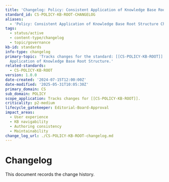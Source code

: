 ```yaml
---
title: 'Changelog: Policy: Consistent Application of Knowledge Base Root Structure'
standard_id: CS-POLICY-KB-ROOT-CHANGELOG
aliases:
  - 'Policy: Consistent Application of Knowledge Base Root Structure Changelog'
tags:
  - status/active
  - content-type/changelog
  - topic/governance
kb-id: standards
info-type: changelog
primary-topic: 'Tracks changes for the standard: [[CS-POLICY-KB-ROOT]] - Policy: Consistent
  Application of Knowledge Base Root Structure.'
related-standards:
  - CS-POLICY-KB-ROOT
version: 1.0.0
date-created: '2024-07-15T12:00:00Z'
date-modified: '2025-05-31T10:05:30Z'
primary_domain: CS
sub_domain: POLICY
scope_application: Tracks changes for [[CS-POLICY-KB-ROOT]].
criticality: p2-medium
lifecycle_gatekeeper: Editorial-Board-Approval
impact_areas:
  - User experience
  - KB navigability
  - Authoring consistency
  - Maintainability
change_log_url: ./CS-POLICY-KB-ROOT-changelog.md
---
```


# Changelog

This document records the change history.
